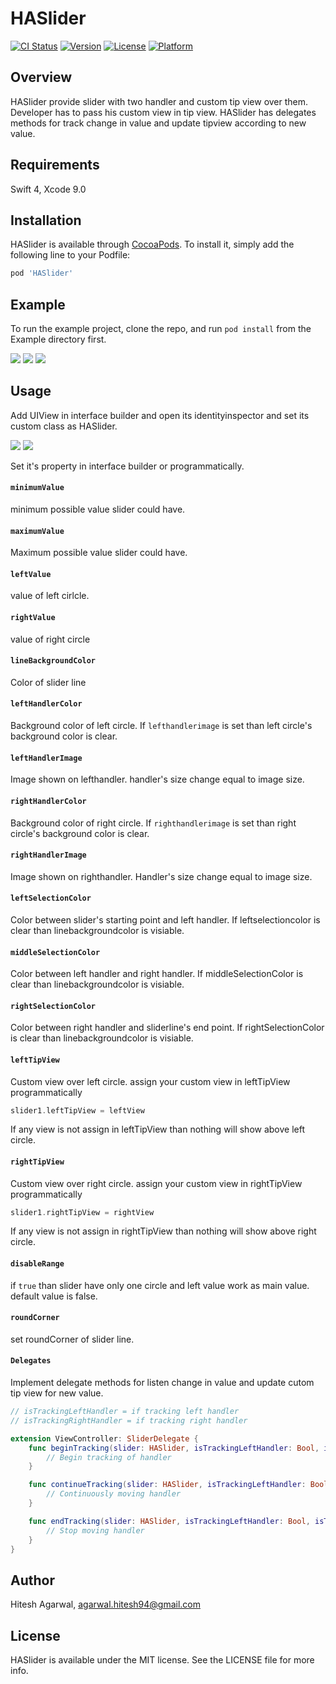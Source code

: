 # HASlider

[![CI Status](http://img.shields.io/travis/Hitesh136/HASlider.svg?style=flat)](https://travis-ci.org/Hitesh136/HASlider)
[![Version](https://img.shields.io/cocoapods/v/HASlider.svg?style=flat)](http://cocoapods.org/pods/HASlider)
[![License](https://img.shields.io/cocoapods/l/HASlider.svg?style=flat)](http://cocoapods.org/pods/HASlider)
[![Platform](https://img.shields.io/cocoapods/p/HASlider.svg?style=flat)](http://cocoapods.org/pods/HASlider)

## Overview
HASlider provide slider with two handler and custom tip view over them. Developer has to pass his custom view in tip view. HASlider has delegates methods for track change in value and update tipview according to new value.

## Requirements
Swift 4, Xcode 9.0

## Installation

HASlider is available through [CocoaPods](http://cocoapods.org). To install
it, simply add the following line to your Podfile:

```ruby
pod 'HASlider'
```
## Example

To run the example project, clone the repo, and run `pod install` from the Example directory first.

![](/Example/Resources/Gif/slider1.gif)
![](/Example/Resources/Gif/slider2.gif)
![](/Example/Resources/Gif/slider3.gif)

## Usage

Add UIView in interface builder and open its identityinspector and set its custom class as HASlider.

![](/Example/Resources/Images/ic_setup.png)
![](/Example/Resources/Images/ic_demo.png)

Set it's property in interface builder or programmatically.

#### `minimumValue`
minimum possible value slider could have.
#### `maximumValue`
Maximum possible value slider could have.
#### `leftValue`
value of left cirlcle.
#### `rightValue`
value of right circle
#### `lineBackgroundColor`
Color of slider line
#### `leftHandlerColor`
Background color of left circle. If `lefthandlerimage` is set than left circle's background color is clear.
#### `leftHandlerImage`
Image shown on lefthandler. handler's size change equal to image size.
#### `rightHandlerColor`
Background color of right circle. If `righthandlerimage` is set than right circle's background color is clear.
#### `rightHandlerImage`
Image shown on righthandler. Handler's size change equal to image size.
#### `leftSelectionColor`
Color between slider's starting point and left handler. If leftselectioncolor is clear than linebackgroundcolor is visiable.
#### `middleSelectionColor`
Color between left handler and right handler. If middleSelectionColor is clear than linebackgroundcolor is visiable.
#### `rightSelectionColor`
Color between right handler and sliderline's end point. If rightSelectionColor is clear than linebackgroundcolor is visiable.
#### `leftTipView`
Custom view over left circle. assign your custom view in leftTipView
programmatically
```swift
slider1.leftTipView = leftView
```
If any view is not assign in leftTipView than nothing will show above left circle.
#### `rightTipView`
Custom view over right circle. assign your custom view in rightTipView programmatically
```swift
slider1.rightTipView = rightView
```

If any view is not assign in rightTipView than nothing will show above right circle.

#### `disableRange`
if `true` than slider have only one circle and left value work as main value. </br>
default value is false.

#### `roundCorner`
set roundCorner of slider line.

#### `Delegates`
Implement delegate methods for listen change in value and update cutom tip view for new value.

```swift
// isTrackingLeftHandler = if tracking left handler
// isTrackingRightHandler = if tracking right handler

extension ViewController: SliderDelegate {
    func beginTracking(slider: HASlider, isTrackingLeftHandler: Bool, isTrackingRightHandler: Bool) {
        // Begin tracking of handler
    }

    func continueTracking(slider: HASlider, isTrackingLeftHandler: Bool, isTrackingRightHandler: Bool) {
        // Continuously moving handler
    }

    func endTracking(slider: HASlider, isTrackingLeftHandler: Bool, isTrackingRightHandler: Bool) {
        // Stop moving handler
    } 
}
```

## Author

Hitesh Agarwal, agarwal.hitesh94@gmail.com

## License

HASlider is available under the MIT license. See the LICENSE file for more info.





